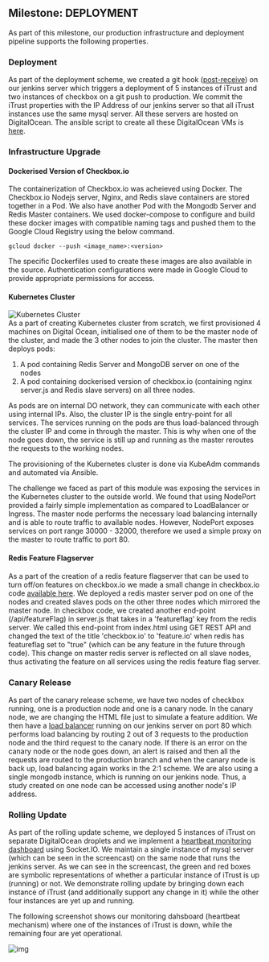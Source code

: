 ## Milestone: DEPLOYMENT
As part of this milestone, our production infrastructure and deployment pipeline supports the following properties.
### Deployment
As part of the deployment scheme, we created a git hook ([post-receive](https://github.ncsu.edu/rshah8/DevOps-Project/raw/m3/roles/iTrust_build/templates/pre-push.j2)) on our jenkins server which triggers a deployment of 5 instances of iTrust and two instances of checkbox on a git push to production. We commit the iTrust properties with the IP Address of our jenkins server so that all iTrust instances use the same mysql server. All these servers are hosted on DigitalOcean. The ansible script to create all these DigitalOcean VMs is [here](https://github.ncsu.edu/rshah8/DevOps-Project/raw/m3/roles/createVM/tasks/main.yml). 

### Infrastructure Upgrade

#### Dockerised Version of Checkbox.io

The containerization of Checkbox.io was acheieved using Docker. The Checkbox.io Nodejs server, Nginx, and Redis slave containers are stored together in a Pod. We also have another Pod with the Mongodb Server and Redis Master containers. We used docker-compose to configure and build these docker images with compatible naming tags and pushed them to the Google Cloud Registry using the below command. 

```gcloud docker --push <image_name>:<version>```

The specific Dockerfiles used to create these images are also available in the source. Authentication configurations were made in Google Cloud to provide appropriate permissions for access. 

#### Kubernetes Cluster
![Kubernetes Cluster](/content/Kubernetes.jpg)  
As a part of creating Kubernetes cluster from scratch, we first provisioned 4 machines on Digital Ocean, initialised one of them to be the master node of the cluster, and made the 3 other nodes to join the cluster. 
The master then deploys pods:
1. A pod containing Redis Server and MongoDB server on one of the nodes
2. A pod containing dockerised version of checkbox.io (containing nginx server.js and Redis slave servers) on all three nodes.

As pods are on internal DO network, they can communicate with each other using internal IPs. Also, the cluster IP is the single entry-point for all services. The services running on the pods are thus load-balanced through the cluster IP and come in through the master. This is why when one of the node goes down, the service is still up and running as the master reroutes the requests to the working nodes.

The provisioning of the Kubernetes cluster is done via KubeAdm commands and automated via Ansible. 

The challenge we faced as part of this module was exposing the services in the Kubernetes cluster to the outside world. We found that using NodePort provided a fairly simple implementation as compared to LoadBalancer or Ingress. The master node performs the necessary load balancing internally and is able to route traffic to available nodes. However, NodePort exposes services on port range 30000 - 32000, therefore we used a simple proxy on the master to route traffic to port 80. 

#### Redis Feature Flagserver
As a part of the creation of a redis feature flagserver that can be used to turn off/on features on checkbox.io we made a small change in checkbox.io code [available here](https://github.com/rcoutin/checkbox.io). We deployed a redis master server pod on one of the nodes and created slaves pods on the other three nodes which mirrored the master node. In checkbox code, we created another end-point (/api/featureFlag) in server.js that takes in a 'featureflag' key from the redis server. We called this end-point from index.html using GET REST API and changed the text of the title 'checkbox.io' to 'feature.io' when redis has featureflag set to "true" (which can be any feature in the future through code). This change on master redis server is reflected on all slave nodes, thus activating the feature on all services using the redis feature flag server.

### Canary Release
As part of the canary release scheme, we have two nodes of checkbox running, one is a production node and one is a canary node. In the canary node, we are changing the HTML file just to simulate a feature addition. We then have a [load balancer](https://github.ncsu.edu/rshah8/DevOps-Project/raw/m3/roles/checkbox_build/templates/loadBalancer.js) running on our jenkins server on port 80 which performs load balancing by routing 2 out of 3 requests to the production node and the third request to the canary node. If there is an error on the canary node or the node goes down, an alert is raised and then all the requests are routed to the production branch and when the canary node is back up, load balancing again works in the 2:1 scheme. We are also using a single mongodb instance, which is running on our jenkins node. Thus, a study created on one node can be accessed using another node's IP address.

### Rolling Update
As part of the rolling update scheme, we deployed 5 instances of iTrust on separate DigitalOcean droplets and we implement a [heartbeat monitoring dashboard](https://github.ncsu.edu/rshah8/DevOps-Project/raw/m3/roles/iTrust_build/templates/main.js) using Socket.IO. We maintain a single instance of mysql server (which can be seen in the screencast) on the same node that runs the jenkins server. As we can see in the screencast, the green and red boxes are symbolic representations of whether a particular instance of iTrust is up (running) or not. We demonstrate rolling update by bringing down each instance of iTrust (and additionally support any change in it) while the other four instances are yet up and running.

The following screenshot shows our monitoring dahsboard (heartbeat mechanism) where one of the instances of iTrust is down, while the remaining four are yet operational.

![img](https://github.ncsu.edu/rshah8/DevOps-Project/raw/m3/content/Monitoring_Screenshot.png)
